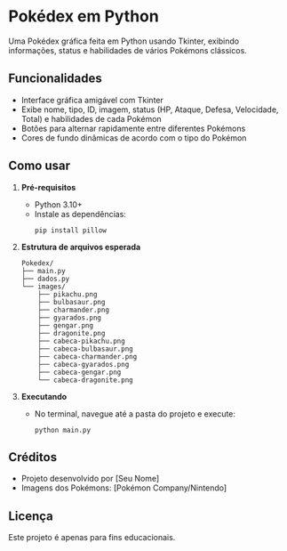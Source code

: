 # Pokédex em Python

Uma Pokédex gráfica feita em Python usando Tkinter, exibindo informações, status e habilidades de vários Pokémons clássicos.

## Funcionalidades

- Interface gráfica amigável com Tkinter
- Exibe nome, tipo, ID, imagem, status (HP, Ataque, Defesa, Velocidade, Total) e habilidades de cada Pokémon
- Botões para alternar rapidamente entre diferentes Pokémons
- Cores de fundo dinâmicas de acordo com o tipo do Pokémon

## Como usar

1. **Pré-requisitos**  
   - Python 3.10+  
   - Instale as dependências:
     ```
     pip install pillow
     ```

2. **Estrutura de arquivos esperada**
   ```
   Pokedex/
   ├── main.py
   ├── dados.py
   └── images/
       ├── pikachu.png
       ├── bulbasaur.png
       ├── charmander.png
       ├── gyarados.png
       ├── gengar.png
       ├── dragonite.png
       ├── cabeca-pikachu.png
       ├── cabeca-bulbasaur.png
       ├── cabeca-charmander.png
       ├── cabeca-gyarados.png
       ├── cabeca-gengar.png
       └── cabeca-dragonite.png
   ```

3. **Executando**
   - No terminal, navegue até a pasta do projeto e execute:
     ```
     python main.py
     ```

## Créditos

- Projeto desenvolvido por [Seu Nome]
- Imagens dos Pokémons: [Pokémon Company/Nintendo]

## Licença

Este projeto é apenas para fins educacionais.
